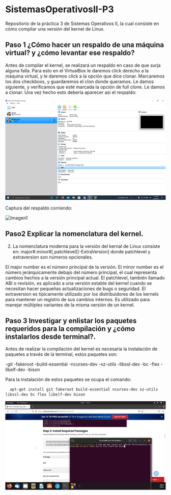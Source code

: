 # SistemasOperativosII-P3
Repositorio de la práctica 3 de Sistemas Operativos II, la cual consiste en cómo compilar una versión del kernel de Linux.

## Paso 1 ¿Cómo hacer un respaldo de una máquina virtual? y ¿cómo levantar ese respaldo?

Antes de compilar el kernel, se realizará un respaldo en caso de que surja alguna falla. Para esto en el VirtualBox le daremos click derecho a la máquina virtual, y le daremos click a la opción que dice clonar. Marcaremos los dos checkboxs, y guardaremos el clon donde queramos. Le damos siguiente, y verificamos que esté marcada la opción de full clone. Le damos a clonar. Una vez hecho esto debería aparecer así el respaldo:

![Imagen1](Capture.PNG)

Captura del respaldo corriendo: 

![Imagen1](Capture2.PNG)

## Paso2 Explicar la nomenclatura del kernel.

2. La nomenclatura moderna para la versión del kernal de Linux consiste en:
major#.minor#[.patchlevel][-ExtraVersion]
donde patchlevel y extraversion son números opcionales.

El major number es el número principal de la versión.
El minor number es el número jerárquicamente debajo del número principal, el cual representa cambios hechos a la versión principal actual. 
El patchlevel, también llamado ABI o revisión, es aplicado a una versión estable del kernel cuando se necesitan hacer pequeñas actualizaciones de bugs o seguridad.
El extraversion es típicamente utilizado por los distribuidores de los kernels para mantener un registro de sus cambios internos. Es utilizado para manejar múltiples variantes de la misma versión de un kernel.

## Paso 3 Investigar y enlistar los paquetes requeridos para la compilación y ¿cómo instalarlos desde terminal?.

Antes de realizar la compilación del kernel es necesaria la instalación de paquetes a través de la terminal, estos paquetes son: 

-git
-fakeroot
-build-essential
-ncurses-dev
-xz-utils
-libssl-dev
-bc
-flex
-libelf-dev
-bison

Para la instalación de estos paquetes se ocupa el comando:

```sudo 
  apt-get install git fakeroot build-essential ncurses-dev xz-utils libssl-dev bc flex libelf-dev bison
```

![Imagen1](6.png)

